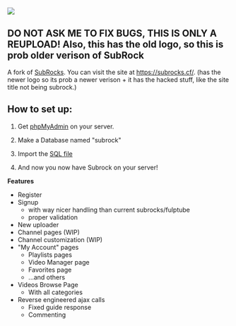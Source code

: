 # ![](https://raw.githubusercontent.com/ralphuf/subrock-2012/main/yt/imgbin/full-size-logo.png)
## DO NOT ASK ME TO FIX BUGS, THIS IS ONLY A REUPLOAD! Also, this has the old logo, so this is prob older verison of SubRock


A fork of [SubRocks](https://github.com/the-real-sumsome/subrocks-2012). You can visit the site at https://subrocks.cf/. (has the newer logo so its prob a newer verison + it has the hacked stuff, like the site title not being subrock.)

## How to set up:

1. Get [phpMyAdmin](https://phpmyadmin.net) on your server.

2. Make a Database named "subrock"

3. Import the [SQL file](https://github.com/ralphuf/subrock-2012/blob/main/get-started/fulpedup.sql)

4. And now you now have Subrock on your server!

**Features**
- Register
- Signup
  - with way nicer handling than current subrocks/fulptube
  - proper validation
- New uploader
- Channel pages (WIP)
- Channel customization (WIP)
- "My Account" pages
  - Playlists pages
  - Video Manager page
  - Favorites page
  - ...and others
- Videos Browse Page
  - With all categories
- Reverse engineered ajax calls
  - Fixed guide response
  - Commenting
